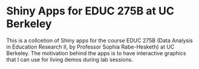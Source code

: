 # Shiny Apps for EDUC 275B at UC Berkeley

This is a collcetion of Shiny apps for the course EDUC 275B (Data Analysis in Education Research II, by Professor Sophia Rabe-Hesketh) at UC Berkeley. The motivation behind the apps is to have interactive graphics that I can use for living demos during lab sessions.
